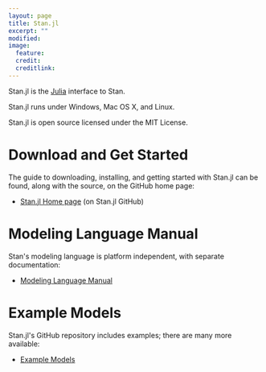 ```yaml
---
layout: page
title: Stan.jl
excerpt: ""
modified:
image:
  feature:
  credit:
  creditlink:
---
```


Stan.jl is the [Julia](http://julialang.org) interface to Stan.

Stan.jl runs under Windows, Mac OS X, and Linux.

Stan.jl is open source licensed under the MIT License.

Download and Get Started
========================

The guide to downloading, installing, and getting started with
Stan.jl can be found, along with the source, on the GitHub home page:

* [Stan.jl Home page](https://github.com/goedman/Stan.jl)
  <span class="note">(on Stan.jl GitHub)</span>

Modeling Language Manual
========================

Stan's modeling language is platform independent, with
separate documentation:

* [Modeling Language Manual](/manual/)

Example Models
==============

Stan.jl's GitHub repository includes examples;
  there are many more available:

* [Example Models](/examples)
